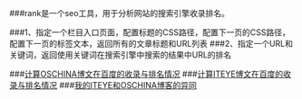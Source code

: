 ###rank是一个seo工具，用于分析网站的搜索引擎收录排名。

###1、指定一个栏目入口页面，配置标题的CSS路径，配置下一页的CSS路径，配置下一页的标签文本，返回所有的文章标题和URL列表
###2、指定一个URL和关键词，返回使用关键词在搜索引擎中搜索的结果中URL的排名

###[计算OSCHINA博文在百度的收录与排名情况](http://my.oschina.net/apdplat/blog/395810)
###[计算ITEYE博文在百度的收录与排名情况](http://my.oschina.net/apdplat/blog/395970)
###[我的ITEYE和OSCHINA博客的异同](http://my.oschina.net/apdplat/blog/395494)